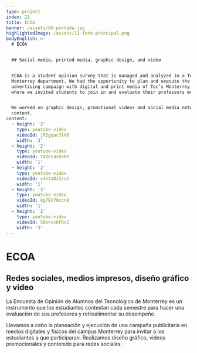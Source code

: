 ```yaml
---
type: project
index: 21
title: ECOA
banner: /assets/00-portada.jpg
highlightedImage: /assets/11-foto-principal.png
bodyEnglish: >-
  # ECOA


  ## Social media, printed media, graphic design, and video


  ECOA is a student opinion survey that is managed and analyzed in a Tec de
  Monterrey department. We had the opportunity to plan and execute the
  advertising campaign with digital and print media of Tec’s Monterrey Campus,
  where we invited students to join in and evaluate their professors more often.


  We worked on graphic design, promotional videos and social media network
  content.
content:
  - height: '2'
    type: youtube-video
    videoId: jR5gqac3lX0
    width: '3'
  - height: '2'
    type: youtube-video
    videoId: Y4OEC4sRoRI
    width: '1'
  - height: '2'
    type: youtube-video
    videoId: x4htaDJIruY
    width: '1'
  - height: '2'
    type: youtube-video
    videoId: Qg7EV7Occn8
    width: '1'
  - height: '2'
    type: youtube-video
    videoId: 5BonccbFRcI
    width: '3'
---
```

# ECOA

## Redes sociales, medios impresos, diseño gráfico y video

La Encuesta de Opinión de Alumnos del Tecnológico de Monterrey es un instrumento que los estudiantes contestan cada semestre para hacer una evaluación de sus profesores y retroalimentar su desempeño.

Llevamos a cabo la planeación y ejecución de una campaña publicitaria en medios digitales y físicos del campus Monterrey para invitar a los estudiantes a que participaran. Realizamos diseño gráfico, videos promocionales y contenido para redes sociales.
